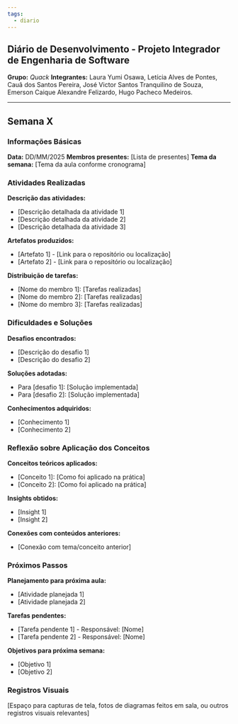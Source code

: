 ```yaml
---
tags:
  - diario
---
```

## Diário de Desenvolvimento - Projeto Integrador de Engenharia de Software 

**Grupo:** _Quack_
**Integrantes:** Laura Yumi Osawa, Letícia Alves de Pontes, Cauã dos Santos Pereira, José Victor Santos Tranquilino de Souza, Emerson Caique Alexandre Felizardo, Hugo Pacheco Medeiros.

--- 

## Semana X 
### Informações Básicas 

**Data:** DD/MM/2025
**Membros presentes:** [Lista de presentes] 
**Tema da semana:** [Tema da aula conforme cronograma] 

### Atividades Realizadas 

**Descrição das atividades:** 

- [Descrição detalhada da atividade 1] 
- [Descrição detalhada da atividade 2] 
- [Descrição detalhada da atividade 3] 

**Artefatos produzidos:** 

- [Artefato 1] - [Link para o repositório ou localização] 
- [Artefato 2] - [Link para o repositório ou localização] 
 
**Distribuição de tarefas:** 

- [Nome do membro 1]: [Tarefas realizadas] 
- [Nome do membro 2]: [Tarefas realizadas] 
- [Nome do membro 3]: [Tarefas realizadas]
 
### Dificuldades e Soluções 

**Desafios encontrados:** 

- [Descrição do desafio 1] 
- [Descrição do desafio 2] 

**Soluções adotadas:** 

- Para [desafio 1]: [Solução implementada] 
- Para [desafio 2]: [Solução implementada] 

**Conhecimentos adquiridos:** 

- [Conhecimento 1] 
- [Conhecimento 2] 
### Reflexão sobre Aplicação dos Conceitos

**Conceitos teóricos aplicados:** 

- [Conceito 1]: [Como foi aplicado na prática] 
- [Conceito 2]: [Como foi aplicado na prática] 

**Insights obtidos:** 

- [Insight 1] 
- [Insight 2] 

**Conexões com conteúdos anteriores:** 

- [Conexão com tema/conceito anterior] 
### Próximos Passos 

**Planejamento para próxima aula:** 

- [Atividade planejada 1] 
- [Atividade planejada 2] 

**Tarefas pendentes:** 

- [Tarefa pendente 1] - Responsável: [Nome] 
- [Tarefa pendente 2] - Responsável: [Nome] 

**Objetivos para próxima semana:** 

- [Objetivo 1] 
- [Objetivo 2]

### Registros Visuais 

[Espaço para capturas de tela, fotos de diagramas feitos em sala, ou outros registros visuais relevantes]

